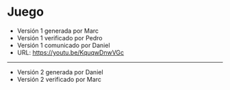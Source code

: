 # Juego
- Versión 1 generada por Marc
- Versión 1 verificado por Pedro
- Versión 1 comunicado por Daniel
- URL: https://youtu.be/KquqwDnwVGc

----------------
- Versión 2 generada por Daniel
- Versión 2 verificado por Marc
